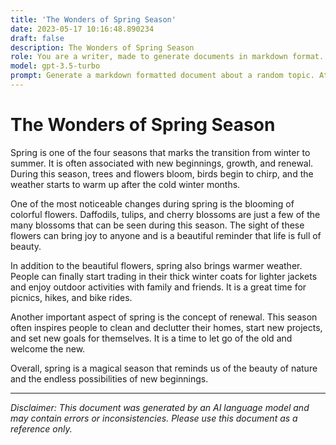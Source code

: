 ```yaml
---
title: 'The Wonders of Spring Season'
date: 2023-05-17 10:16:48.890234
draft: false
description: The Wonders of Spring Season
role: You are a writer, made to generate documents in markdown format. It is very important that all of the documents you generate are in valid markdown format.
model: gpt-3.5-turbo
prompt: Generate a markdown formatted document about a random topic. At the bottom, include a disclaimer explaining that the document was generated by you. The first line of the document should be the title. Make sure that the entire document is in proper markdown format, using a mix of various tags to make the document visually appealing.
---
```


# The Wonders of Spring Season

Spring is one of the four seasons that marks the transition from winter to summer. It is often associated with new beginnings, growth, and renewal. During this season, trees and flowers bloom, birds begin to chirp, and the weather starts to warm up after the cold winter months.

One of the most noticeable changes during spring is the blooming of colorful flowers. Daffodils, tulips, and cherry blossoms are just a few of the many blossoms that can be seen during this season. The sight of these flowers can bring joy to anyone and is a beautiful reminder that life is full of beauty.

In addition to the beautiful flowers, spring also brings warmer weather. People can finally start trading in their thick winter coats for lighter jackets and enjoy outdoor activities with family and friends. It is a great time for picnics, hikes, and bike rides.

Another important aspect of spring is the concept of renewal. This season often inspires people to clean and declutter their homes, start new projects, and set new goals for themselves. It is a time to let go of the old and welcome the new.

Overall, spring is a magical season that reminds us of the beauty of nature and the endless possibilities of new beginnings.

---

*Disclaimer: This document was generated by an AI language model and may contain errors or inconsistencies. Please use this document as a reference only.*